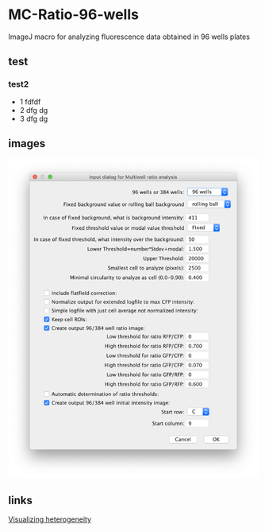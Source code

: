 # MC-Ratio-96-wells
ImageJ macro for analyzing fluorescence data obtained in 96 wells plates

## test

### test2
- 1 fdfdf
- 2 dfg dg
- 3 dfg dg

## images
![alt text](https://github.com/molcyto/MC-Ratio-96-wells/blob/master/Screenshot%20Ratio_96wells_macro_v6.png "Screenshot Ratio-96-wells macro")

## links
[Visualizing heterogeneity](http://thenode.biologists.com/visualizing-heterogeneity-of-imaging-data/research/)
